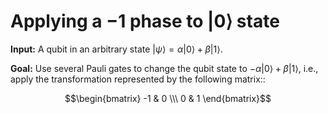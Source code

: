 # Applying a $-1$ phase to $|0\rangle$ state

**Input:** A qubit in an arbitrary state $|\psi\rangle = \alpha|0\rangle + \beta|1\rangle$.

**Goal:** Use several Pauli gates to change the qubit state to $- \alpha|0\rangle + \beta|1\rangle$, i.e., apply the transformation represented by the following matrix::

$$\begin{bmatrix} -1 & 0 \\\ 0 & 1 \end{bmatrix}$$